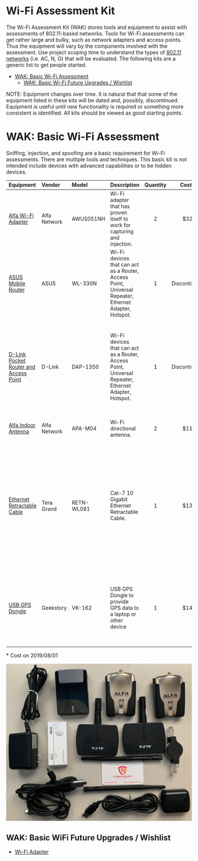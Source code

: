 # Wi-Fi Assessment Kit
The Wi-Fi Assessment Kit (WAK) stores tools and equipment to assist with assessments of 802.11-based networks. Tools for Wi-Fi assessments can get rather large and bulky, such as network adapters and access points. Thus the equipment will vary by the components involved with the assessment. Use project scoping time to understand the types of [802.11 networks](https://en.wikipedia.org/wiki/IEEE_802.11) (i.e. AC, N, G) that will be evaluated. The following kits are a generic list to get people started.

* [WAK: Basic Wi-Fi Assessment](./README.md#wak-basic-wi-fi-assessment)
  * [WAK: Basic Wi-Fi Future Upgrades / Wishlist](./README.md#wak-basic-wi-fi-future-upgrades-wishlist)

NOTE: Equipment changes over time. It is natural that that some of the equipment listed in these kits will be dated and, possibly, discontinued. Equipment is useful until new functionality is required or something more consistent is identified. All kits should be viewed as good starting points.

# WAK: Basic Wi-Fi Assessment
Sniffing, injection, and spoofing are a basic requirement for Wi-Fi assessments. There are multiple tools and techniques. This basic kit is not intended include devices with advanced capabilities or to be hidden devices. 

| Equipment | Vendor | Model | Description | Quantity | Cost* | Note |
| :--- | :--- | :--- | :--- | :---: | :---: | :--- |
| [Alfa Wi-Fi Adapter](https://www.amazon.com/Alfa-AWUSO36NH-Wireless-Long-Rang-Network/dp/B0035APGP6) | Alfa Network | AWUS051NH | Wi-Fi adapter that has proven itself to work for capturing and injection. | 2 | $32 | This is a good substitue if the v2 is not available.  |
| [ASUS Mobile Router](https://www.asus.com/us/Networking/WL330N/) | ASUS | WL-330N | Wi-Fi devices that can act as a Router, Access Point, Universal Repeater, Ethernet Adapter, Hotspot. | 1 | Discontinued | This Router / AP is quick and easy to deploy, small, and USB powered. Very handy for multiple reasons.  |
| [D-Link Pocket Router and Access Point](https://eu.dlink.com/uk/en/products/dap-1350-wireless-n-pocket-router-and-access-point) | D-Link | DAP-1350 | Wi-Fi devices that can act as a Router, Access Point, Universal Repeater, Ethernet Adapter, Hotspot. | 1 | Discontinued | This Wi-Fi Router / AP provides the capability to configure authentication to a Radius Server. For the time, this was a unique functionality required to test WPA2-Enterprise networks. |
| [Alfa Indoor Antenna](https://www.alfa.com.tw/products_detail/236.htm) | Alfa Network | APA-M04 | Wi-Fi directional antenna. | 2 | $11 | This is a good substitue if the v2 is not available.  |
| [Ethernet Retractable Cable](https://www.amazon.com/Tera-Grand-Ethernet-Retractable-Playstation/dp/B0064EKNKI) | Tera Grand | RETN-WL081 | Cat-7 10 Gigabit Ethernet Retractable Cable. | 1 | $13 | Retractable ethernet cables save space. I typically get mine as swag from different conferences. Swag is not vary reliable and these often explode in a knot of cable after a year or two. The one listed here, from the reviews, appears to be sturdy.  |
| [USB GPS Dongle](https://www.amazon.com/dp/B07SHLJJ99/ref=sspa_dk_detail_5?psc=1&pd_rd_i=B07SHLJJ99) | Geekstory | VK-162 | USB GPS Dongle to provide GPS data to a laptop or other device | 1 | $14 | This will provide GPS data to Wi-Fi tools. BECAREFUL of the magnet under the device. I typically remove them from my antenna.  |

\* Cost on 2019/08/01

![WAK - Basic Wi-Fi - Cutaway Security](../Images/rosa_WAK_basic_cutsec_v0.png)

## WAK: Basic WiFi Future Upgrades / Wishlist
* [Wi-Fi Adapter](https://www.alfa.net.my/products/Alfa-AWUS1900-802.11ac-1900-Mbps-Dual-band-USB-Wifi-Adapter/69)

